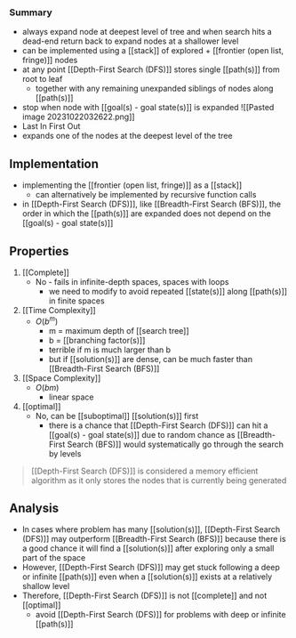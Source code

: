 ### Summary
- always expand node at deepest level of tree and when search hits a dead-end return back to expand nodes at a shallower level
- can be implemented using a [[stack]] of explored + [[frontier (open list, fringe)]] nodes
- at any point [[Depth-First Search (DFS)]] stores single [[path(s)]] from root to leaf
    - together with any remaining unexpanded siblings of nodes along [[path(s)]]
- stop when node with [[goal(s) - goal state(s)]] is expanded
![[Pasted image 20231022032622.png]]
- Last In First Out
- expands one of the nodes at the deepest level of the tree
## Implementation
- implementing the [[frontier (open list, fringe)]] as a [[stack]]
    - can alternatively be implemented by recursive function calls
- in [[Depth-First Search (DFS)]], like [[Breadth-First Search (BFS)]], the order in which the [[path(s)]] are expanded does not depend on the [[goal(s) - goal state(s)]]
## Properties
1. [[Complete]]
    - No - fails in infinite-depth spaces, spaces with loops
        - we need to modify to avoid repeated [[state(s)]] along [[path(s)]] in finite spaces
2. [[Time Complexity]]
    - $O(b^m)$
	    - m = maximum depth of [[search tree]]
	    - b = [[branching factor(s)]]
        - terrible if m is much larger than b
        - but if [[solution(s)]] are dense, can be much faster than [[Breadth-First Search (BFS)]]
3. [[Space Complexity]]
    - $O(bm)$
	    - linear space
4. [[optimal]]
    - No, can be [[suboptimal]] [[solution(s)]] first
	    - there is a chance that [[Depth-First Search (DFS)]] can hit a [[goal(s) - goal state(s)]] due to random chance as [[Breadth-First Search (BFS)]] would systematically go through the search by levels

>[[Depth-First Search (DFS)]] is considered a memory efficient algorithm as it only stores the nodes that is currently being generated

## Analysis
- In cases where problem has many [[solution(s)]], [[Depth-First Search (DFS)]] may outperform [[Breadth-First Search (BFS)]] because there is a good chance it will find a [[solution(s)]] after exploring only a small part of the space
- However, [[Depth-First Search (DFS)]] may get stuck following a deep or infinite [[path(s)]] even when a [[solution(s)]] exists at a relatively shallow level
- Therefore, [[Depth-First Search (DFS)]] is not [[complete]] and not [[optimal]]
    - avoid [[Depth-First Search (DFS)]] for problems with deep or infinite [[path(s)]]